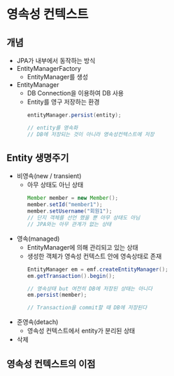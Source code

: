 # 영속성 컨텍스트
## 개념
- JPA가 내부에서 동작하는 방식
- EntityManagerFactory
    - EntityManager를 생성
- EntityManager
    - DB Connection을 이용하여 DB 사용
    - Entity를 영구 저장하는 환경
        ```java
        entityManager.persist(entity);

        // entity를 영속화
        // DB에 저장되는 것이 아니라 영속성컨텍스트에 저장
        ```

## Entity 생명주기
- 비영속(new / transient)
    - 아무 상태도 아닌 상태
        ```java
        Member member = new Member();
        member.setId("member1");
        member.setUsername("회원1");
        // 단지 객체를 선언 했을 뿐 아무 상태도 아님
        // JPA와는 아무 관계가 없는 상태

        ```
- 영속(managed)
    - EntityManager에 의해 관리되고 있는 상태
    - 생성한 객체가 영속성 컨텍스트 안에 영속상태로 존재
        ```java
        EntityManager em = emf.createEntityManager();
        em.getTransaction().begin();
        
        // 영속상태 but 여전히 DB에 저장된 상태는 아니다
        em.persist(member);

        // Transaction을 commit할 때 DB에 저장된다
        ```
- 준영속(detach)
    - 영속성 컨텍스트에서 entity가 분리된 상태
- 삭제

## 영속성 컨텍스트의 이점
